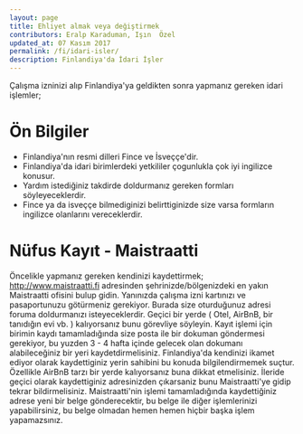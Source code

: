 ```yaml
---
layout: page
title: Ehliyet almak veya değiştirmek
contributors: Eralp Karaduman, Işın  Özel
updated_at: 07 Kasım 2017
permalink: /fi/idari-isler/
description: Finlandiya'da İdari İşler
---
```


Çalışma izninizi alıp Finlandiya'ya geldikten sonra yapmanız gereken idari işlemler;

Ön Bilgiler
===========

- Finlandiya'nın resmi dilleri Fince ve İsveççe'dir.
- Finlandiya'da idari birimlerdeki yetkililer çogunlukla çok iyi ingilizce konusur.
- Yardım istediğiniz takdirde doldurmanız gereken formları söyleyeceklerdir.
- Fince ya da isveççe bilmediginizi belirttiginizde size varsa formların ingilizce olanlarını vereceklerdir.

Nüfus Kayıt - Maistraatti
=========================

Öncelikle yapmanız gereken kendinizi kaydettirmek; http://www.maistraatti.fi adresinden şehrinizde/bölgenizdeki en yakın Maistraatti ofisini bulup gidin. Yanınızda çalışma izni kartınızı ve pasaportunuzu götürmeniz gerekiyor. Burada size oturduğunuz adresi foruma doldurmanızı isteyeceklerdir. Geçici bir yerde ( Otel, AirBnB, bir tanıdığın evi vb. ) kalıyorsanız bunu görevliye söyleyin. Kayıt işlemi için birimin kaydı tamamladığında size posta ile bir dokuman göndermesi gerekiyor, bu yuzden 3 - 4 hafta içinde gelecek olan dokumanı alabileceğiniz bir yeri kaydetdirmelisiniz. Finlandiya'da kendinizi ikamet ediyor olarak kaydettiginiz yerin sahibini bu konuda bilgilendirmemek suçtur. Özellikle AirBnB tarzı bir yerde kalıyorsanız buna dikkat etmelisiniz. İleride geçici olarak kaydettiginiz adresinizden çıkarsaniz bunu Maistraatti'ye gidip tekrar bildirmelisiniz. Maistraatti'nin işlemi tamamladığında kaydettiğiniz adrese yeni bir belge gönderecektir, bu belge ile diğer işlemlerinizi yapabilirsiniz, bu belge olmadan hemen hemen hiçbir başka işlem yapamazsınız.

